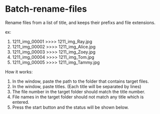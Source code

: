 # Batch-rename-files
Rename files from a list of title, and keeps their prefixs and file extensions.

ex: 
1. 1211_img_00001 >>>> 1211_img_Ray.jpg
2. 1211_img_00002 >>>> 1211_img_Alice.jpg
3. 1211_img_00003 >>>> 1211_img_Zoey.jpg
4. 1211_img_00004 >>>> 1211_img_Tom.jpg
5. 1211_img_00005 >>>> 1211_img_Tammy.jpg

How it works:
1. In the window, paste the path to the folder that contains target files. 
2. In the window, paste titles. (Each title will be separated by lines)
3. The file number in the target folder should match the title number. 
4. File names in the target folder should not match any title which is entered.
5. Press the start button and the status will be shown below. 

